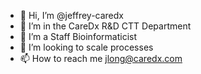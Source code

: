 - 👋 Hi, I’m @jeffrey-caredx
- 👀 I’m in the CareDx R&D CTT Department
- 🌱 I’m a Staff Bioinformaticist
- 💞️ I’m looking to scale processes
- 📫 How to reach me jlong@caredx.com

<!---
jeffrey-caredx/jeffrey-caredx is a ✨ special ✨ repository because its `README.md` (this file) appears on your GitHub profile.
You can click the Preview link to take a look at your changes.
--->
